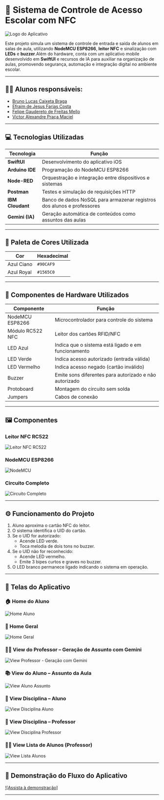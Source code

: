 # 🎒 Sistema de Controle de Acesso Escolar com NFC

![Logo do Aplicativo](./assets/logo.png)

Este projeto simula um sistema de controle de entrada e saída de alunos em salas de aula, utilizando **NodeMCU ESP8266**, **leitor NFC** e sinalização com **LEDs** e **buzzer**.Além do hardware, conta com um aplicativo mobile desenvolvido em **SwiftUI** e recursos de IA para auxiliar na organização de aulas, promovendo segurança, automação e integração digital no ambiente escolar.

---

## 👨‍💻 Alunos responsáveis:

- [Bruno Lucas Caixeta Braga](https://github.com/bruno2004braga)
- [Efraim de Jesus Farias Costa](https://github.com/efras23)
- [Felipe Gaudereto de Freitas Mello](https://github.com/Mellitoz)
- [Victor Alexandre Praça Maciel](https://github.com/VictorPraca)

---

## 💻 Tecnologias Utilizadas

| Tecnologia       | Função                                                                 |
|------------------|------------------------------------------------------------------------|
| **SwiftUI**       | Desenvolvimento do aplicativo iOS                                      |
| **Arduino IDE**   | Programação do NodeMCU ESP8266                                          |
| **Node-RED**      | Orquestração e integração entre dispositivos e sistemas                |
| **Postman**       | Testes e simulação de requisições HTTP                                 |
| **IBM Cloudant**  | Banco de dados NoSQL para armazenar registros dos alunos e professores |
| **Gemini (IA)**   | Geração automática de conteúdos como assuntos das aulas                |

---

## 🎨 Paleta de Cores Utilizada

| Cor                | Hexadecimal |
|--------------------|-------------|
| Azul Ciano         | `#90CAF9`   | 
| Azul Royal         | `#1565C0`   | 

---

## 🔧 Componentes de Hardware Utilizados

| Componente        | Função                                                         |
|-------------------|----------------------------------------------------------------|
| NodeMCU ESP8266   | Microcontrolador para controle do sistema                      |
| Módulo RC522 NFC  | Leitor dos cartões RFID/NFC                                    |
| LED Azul       | Indica que o sistema está ligado e em funcionamento            |
| LED Verde         | Indica acesso autorizado (entrada válida)                      |
| LED Vermelho      | Indica acesso negado (cartão inválido)                         |
| Buzzer            | Emite sons diferentes para autorizado e não autorizado         |
| Protoboard        | Montagem do circuito sem solda                                 |
| Jumpers           | Cabos de conexão                                               |

---

## 🖼️ Componentes

### Leitor NFC RC522
![Leitor NFC RC522](./assetsHardware/sensorNFC.png)

### NodeMCU ESP8266
![NodeMCU](./assetsHardware/nodemcu.png)

### Circuito Completo
![Circuito Completo](./assetsHardware/circuitoCompleto.png)

---

## ⚙️ Funcionamento do Projeto

1. Aluno aproxima o cartão NFC do leitor.
2. O sistema identifica o UID do cartão.
3. Se o UID for autorizado:
   - Acende LED verde.
   - Toca melodia de dois tons no buzzer.
4. Se o UID não for reconhecido:
   - Acende LED vermelho.
   - Emite 3 bipes curtos e graves no buzzer.
5. O LED branco permanece ligado indicando o sistema em operação.

---



## 📱 Telas do Aplicativo

### 🏠 Home do Aluno
![Home Aluno](./Views/homeAluno.jpg)

### 🏫 Home Geral
![Home Geral](./Views/home.jpg)

### 👨‍🏫 View do Professor – Geração de Assunto com Gemini
![View Professor - Geração com Gemini](./Views/viewAssuntoProfessor.jpg)

### 📚 View do Aluno – Assunto da Aula
![View Aluno Assunto](./Views/viewAssuntoAluno.jpg)

### 📘 View Disciplina – Aluno
![View Disciplina Aluno](./Views/viewDisciplinaAluno.jpg)

### 📘 View Disciplina – Professor
![View Disciplina Professor](./Views/viewDisciplinaProfessor.jpg)

### 🧑‍🎓 View Lista de Alunos (Professor)
![View Lista Alunos](./Views/viewListaAlunos.jpg)

---

## 🎥 Demonstração do Fluxo do Aplicativo

[![Assista à demonstração]](https://www.youtube.com/watch?v=SEU_ID_DO_VIDEO)

---